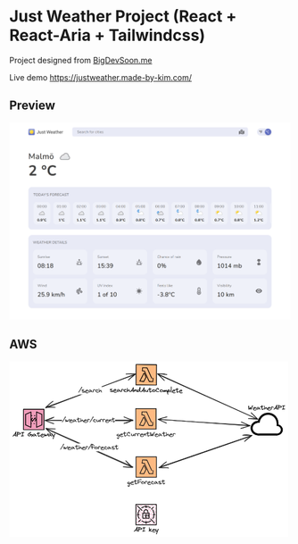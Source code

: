 # Just Weather Project (React + React-Aria + Tailwindcss)

Project designed from [BigDevSoon.me](https://bigdevsoon.me/)

Live demo https://justweather.made-by-kim.com/

## Preview

<img src="./previews/just-weather-desktop.png" alt="aws architecture" width="750"/>

## AWS

<img src="./previews/just-weather-aws.png" alt="aws architecture" width="500"/>
